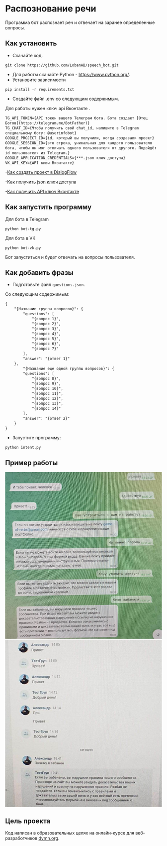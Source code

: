 # Распознование речи

Программа бот распознает реч и отвечает на заранее определенные вопросы.

## Как установить

- Скачайте код.
```
git clone https://github.com/LobanAB/speech_bot.git
```
- Для работы скачайте Python - https://www.python.org/.
- Установите зависимости 
```
pip install -r requirements.txt
```
- Создайте файл .env со следующим содержимым.

Для работы нужен ключ api Вконтакте .
```
TG_API_TOKEN={API токен вашего Телеграм бота. Бота создает [Отец Ботов](https://telegram.me/BotFather)}
TG_CHAT_ID={Чтобы получить свой chat_id, напишите в Telegram специальному боту: @userinfobot}
GOOGLE_PROJECT_ID={id, который вы получили, когда создавали проект}
GOOGLE_SESSION_ID={это строка, уникальная для каждого пользователя бота, чтобы он мог отличать одного пользователя от другого. Подойдёт id пользователя из Telegram.}
GOOGLE_APPLICATION_CREDENTIALS={***.json ключ доступа}
VK_API_KEY={API ключ Вконтакте} 
```
-[Как создать проект в DialogFlow](https://cloud.google.com/dialogflow/es/docs/quick/setup  "google.com")

-[Как получить json ключ доступа](https://cloud.google.com/docs/authentication/client-libraries  "google.com")

-[Как получить API ключ Вконтакте](https://vk.com/dev/first_guide  "vk.com")


## Как запустить программу

Для бота в Telegram
```
python bot-tg.py
```
Для бота в VK
```
python bot-vk.py
```

Бот запуститься и будет отвечать на вопросы пользователя.

## Как добавить фразы

- Подготовьте файл `questions.json`.

Со следующим содержимым:
```
{
    "{Название группы вопросов}": {
        "questions": [
            "{вопрос 1}",
            "{вопрос 2}",
            "{вопрос 3}",
            "{вопрос 4}",
            "{вопрос 5}",
            "{вопрос 6}",
            "{вопрос 7}"
        ],
        "answer": "{ответ 1}"
    },
        "{Название еще одной группы вопросов}": {
        "questions": [
            "{вопрос 8}",
            "{вопрос 9}",
            "{вопрос 10}",
            "{вопрос 11}",
            "{вопрос 12}",
            "{вопрос 13}",
            "{вопрос 14}"
        ],
        "answer": "{ответ 2}"
    }
}
```
- Запустите программу:
```
python intent.py
```

## Пример работы

![Бот Telegram](/img/bot-tg.jpg)
![Бот VK](/img/bot-vk.jpg)

## Цель проекта

Код написан в образовательных целях на онлайн-курсе для веб-разработчиков [dvmn.org](https://dvmn.org/).